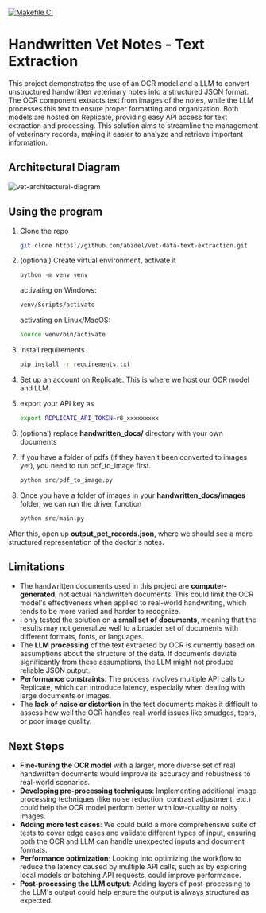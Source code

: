 [![Makefile CI](https://github.com/abzdel/vet-data-text-extraction/actions/workflows/makefile.yml/badge.svg)](https://github.com/abzdel/vet-data-text-extraction/actions/workflows/makefile.yml)

# Handwritten Vet Notes - Text Extraction

This project demonstrates the use of an OCR model and a LLM to convert unstructured handwritten veterinary notes into a structured JSON format. The OCR component extracts text from images of the notes, while the LLM processes this text to ensure proper formatting and organization. Both models are hosted on Replicate, providing easy API access for text extraction and processing. This solution aims to streamline the management of veterinary records, making it easier to analyze and retrieve important information.


## Architectural Diagram
![vet-architectural-diagram](https://github.com/user-attachments/assets/8ef79bdc-424b-4640-9233-7df2ff2df0bd)

## Using the program

1. Clone the repo
   ```bash
   git clone https://github.com/abzdel/vet-data-text-extraction.git
   ```

1. (optional) Create virtual environment, activate it
   ```python
   python -m venv venv
   ```

   activating on Windows:
   ```bash
   venv/Scripts/activate
   ```

   activating on Linux/MacOS:
   ```bash
   source venv/bin/activate
   ```

1. Install requirements
   ```bash
   pip install -r requirements.txt
   ```

1. Set up an account on [Replicate](https://replicate.com/). This is where we host our OCR model and LLM.

1. export your API key as
   ```bash
   export REPLICATE_API_TOKEN=r8_xxxxxxxxx
   ```

1. (optional) replace **handwritten_docs/** directory with your own documents

1. If you have a folder of pdfs (if they haven't been converted to images yet), you need to run pdf_to_image first.
   ```python
   python src/pdf_to_image.py
   ```

1. Once you have a folder of images in your **handwritten_docs/images** folder, we can run the driver function
   ```python
   python src/main.py
   ```

After this, open up **output_pet_records.json**, where we should see a more structured representation of the doctor's notes.


## Limitations

- The handwritten documents used in this project are **computer-generated**, not actual handwritten documents. This could limit the OCR model's effectiveness when applied to real-world handwriting, which tends to be more varied and harder to recognize.
- I only tested the solution on **a small set of documents**, meaning that the results may not generalize well to a broader set of documents with different formats, fonts, or languages.
- The **LLM processing** of the text extracted by OCR is currently based on assumptions about the structure of the data. If documents deviate significantly from these assumptions, the LLM might not produce reliable JSON output.
- **Performance constraints**: The process involves multiple API calls to Replicate, which can introduce latency, especially when dealing with large documents or images.
- The **lack of noise or distortion** in the test documents makes it difficult to assess how well the OCR handles real-world issues like smudges, tears, or poor image quality.

## Next Steps

- **Fine-tuning the OCR model** with a larger, more diverse set of real handwritten documents would improve its accuracy and robustness to real-world scenarios.
- **Developing pre-processing techniques**: Implementing additional image processing techniques (like noise reduction, contrast adjustment, etc.) could help the OCR model perform better with low-quality or noisy images.
- **Adding more test cases**: We could build a more comprehensive suite of tests to cover edge cases and validate different types of input, ensuring both the OCR and LLM can handle unexpected inputs and document formats.
- **Performance optimization**: Looking into optimizing the workflow to reduce the latency caused by multiple API calls, such as by exploring local models or batching API requests, could improve performance.
- **Post-processing the LLM output**: Adding layers of post-processing to the LLM's output could help ensure the output is always structured as expected.

